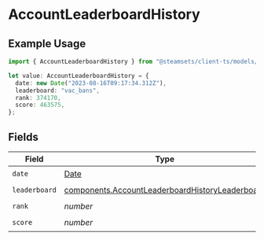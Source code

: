 # AccountLeaderboardHistory

## Example Usage

```typescript
import { AccountLeaderboardHistory } from "@steamsets/client-ts/models/components";

let value: AccountLeaderboardHistory = {
  date: new Date("2023-08-16T09:17:34.312Z"),
  leaderboard: "vac_bans",
  rank: 374170,
  score: 463575,
};
```

## Fields

| Field                                                                                                              | Type                                                                                                               | Required                                                                                                           | Description                                                                                                        |
| ------------------------------------------------------------------------------------------------------------------ | ------------------------------------------------------------------------------------------------------------------ | ------------------------------------------------------------------------------------------------------------------ | ------------------------------------------------------------------------------------------------------------------ |
| `date`                                                                                                             | [Date](https://developer.mozilla.org/en-US/docs/Web/JavaScript/Reference/Global_Objects/Date)                      | :heavy_check_mark:                                                                                                 | N/A                                                                                                                |
| `leaderboard`                                                                                                      | [components.AccountLeaderboardHistoryLeaderboard](../../models/components/accountleaderboardhistoryleaderboard.md) | :heavy_check_mark:                                                                                                 | N/A                                                                                                                |
| `rank`                                                                                                             | *number*                                                                                                           | :heavy_check_mark:                                                                                                 | N/A                                                                                                                |
| `score`                                                                                                            | *number*                                                                                                           | :heavy_check_mark:                                                                                                 | N/A                                                                                                                |
